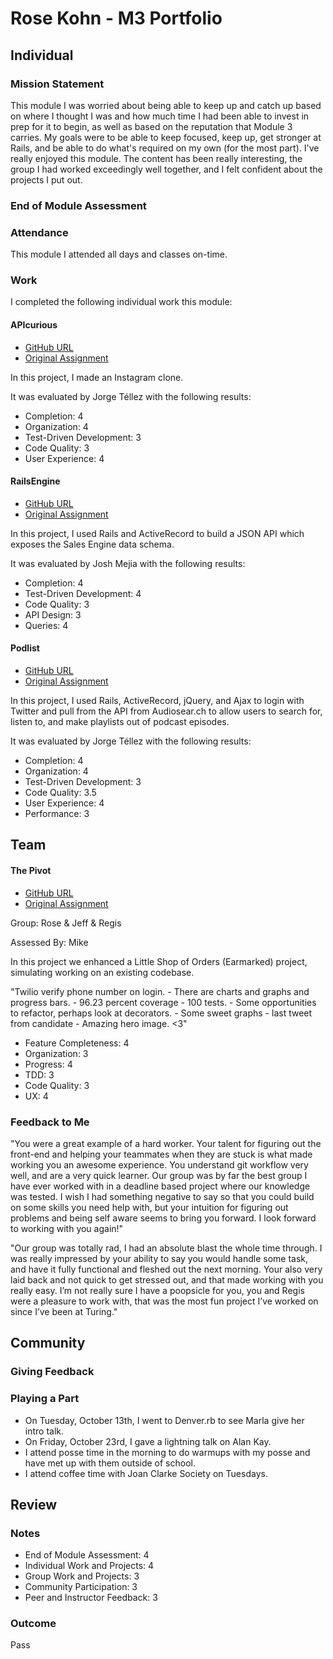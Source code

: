 # Rose Kohn - M3 Portfolio

## Individual

### Mission Statement

This module I was worried about being able to keep up and catch up based on
where I thought I was and how much time I had been able to invest in prep for it
to begin, as well as based on the reputation that Module 3 carries.  My goals were
to be able to keep focused, keep up, get stronger at Rails, and be able to do
what's required on my own (for the most part).  I've really enjoyed this module.
The content has been really interesting, the group I had worked exceedingly well
together, and I felt confident about the projects I put out.

### End of Module Assessment

### Attendance

This module I attended all days and classes on-time.

### Work

I completed the following individual work this module:

#### APIcurious

* [GitHub URL](https://github.com/roseak/photobomber)
* [Original Assignment](https://github.com/turingschool/lesson_plans/blob/master/ruby_03-professional_rails_applications/apicurious.md)

In this project, I made an Instagram clone.

It was evaluated by Jorge Téllez with the following results:

* Completion: 4
* Organization: 4
* Test-Driven Development: 3
* Code Quality: 3
* User Experience: 4

#### RailsEngine

* [GitHub URL](https://github.com/roseak/rails_engine)
* [Original Assignment](https://github.com/turingschool/lesson_plans/blob/master/ruby_03-professional_rails_applications/rails_engine.md)

In this project, I used Rails and ActiveRecord to build a JSON API which exposes the Sales Engine data schema.

It was evaluated by Josh Mejia with the following results:

* Completion: 4
* Test-Driven Development: 4
* Code Quality: 3
* API Design: 3
* Queries: 4

#### Podlist

* [GitHub URL](https://github.com/roseak/podlist)
* [Original Assignment](https://github.com/turingschool/lesson_plans/blob/master/ruby_03-professional_rails_applications/self_directed_project.md)

In this project, I used Rails, ActiveRecord, jQuery, and Ajax to login with Twitter and pull from the API from Audiosear.ch to allow users to search for, listen to, and make playlists out of podcast episodes.

It was evaluated by Jorge Téllez with the following results:

* Completion: 4
* Organization: 4
* Test-Driven Development: 3
* Code Quality: 3.5
* User Experience: 4
* Performance: 3

## Team

#### The Pivot

* [GitHub URL](https://github.com/jbrr/the_pivot)
* [Original Assignment](https://github.com/turingschool/lesson_plans/blob/master/ruby_03-professional_rails_applications/the_pivot.md)

Group: Rose & Jeff & Regis

Assessed By: Mike

In this project we enhanced a Little Shop of Orders (Earmarked) project, simulating working on an existing codebase.

"Twilio verify phone number on login. - There are charts and graphs and progress bars. - 96.23 percent coverage - 100 tests. - Some opportunities to refactor, perhaps look at decorators. - Some sweet graphs - last tweet from candidate - Amazing hero image. <3"

* Feature Completeness: 4
* Organization: 3
* Progress: 4
* TDD: 3
* Code Quality: 3
* UX: 4

### Feedback to Me

"You were a great example of a hard worker. Your talent for figuring out the front-end and helping your teammates when they are stuck is what made working you an awesome experience. You understand git workflow very well, and are a very quick learner. Our group was by far the best group I have ever worked with in a deadline based project where our knowledge was tested. I wish I had something negative to say so that you could build on some skills you need help with, but your intuition for figuring out problems and being self aware seems to bring you forward. I look forward to working with you again!"

"Our group was totally rad, I had an absolute blast the whole time through. I was really impressed by your ability to say you would handle some task, and have it fully functional and fleshed out the next morning. Your also very laid back and not quick to get stressed out, and that made working with you really easy. I’m not really sure I have a poopsicle for you, you and Regis were a pleasure to work with, that was the most fun project I’ve worked on since I’ve been at Turing."

## Community

### Giving Feedback

### Playing a Part

* On Tuesday, October 13th, I went to Denver.rb to see Marla give her intro talk.
* On Friday, October 23rd, I gave a lightning talk on Alan Kay.
* I attend posse time in the morning to do warmups with my posse and have met up
  with them outside of school.
* I attend coffee time with Joan Clarke Society on Tuesdays.

## Review

### Notes

* End of Module Assessment: 4
* Individual Work and Projects: 4
* Group Work and Projects: 3
* Community Participation: 3
* Peer and Instructor Feedback: 3

### Outcome

Pass
